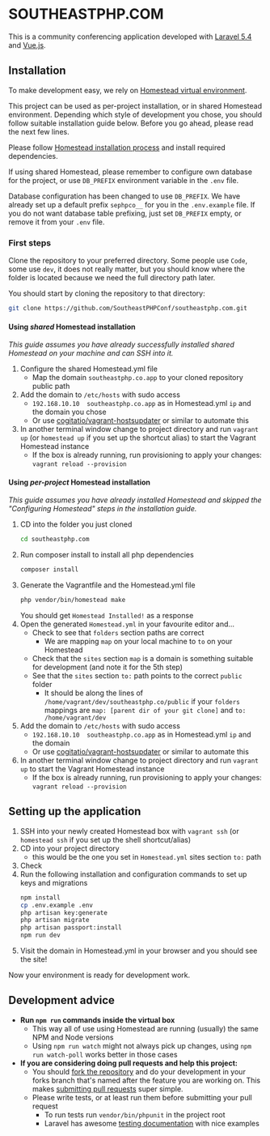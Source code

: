 # SOUTHEASTPHP.COM

This is a community conferencing application developed with [Laravel 5.4](laravel-54-docs) and [Vue.js](vuejs).

## Installation

To make development easy, we rely on [Homestead virtual environment](laravel-homestead).

This project can be used as per-project installation, or in shared Homestead environment.
Depending which style of development you chose, you should follow suitable installation guide below. Before you go ahead, please read the next few lines.

Please follow [Homestead installation process](laravel-homestead-install) and install required dependencies.

If using shared Homestead, please remember to configure own database for the project, or use `DB_PREFIX` environment variable in the `.env` file.

Database configuration has been changed to use `DB_PREFIX`.
We have already set up a default prefix `sephpco__` for you in the `.env.example` file.
If you do not want database table prefixing, just set `DB_PREFIX` empty, or remove it from your `.env` file.

### First steps

Clone the repository to your preferred directory. Some people use `Code`, some use `dev`, it does not really matter, but you should know where the folder is located because we need the full directory path later.

You should start by cloning the repository to that directory:
``` bash
git clone https://github.com/SoutheastPHPConf/southeastphp.com.git
```

#### Using _shared_ Homestead installation

_This guide assumes you have already successfully installed shared Homestead on your machine and can SSH into it._

1. Configure the shared Homestead.yml file
    - Map the domain `southeastphp.co.app` to your cloned repository public path
2. Add the domain to `/etc/hosts` with sudo access
    - `192.168.10.10  southeastphp.co.app` as in Homestead.yml `ip` and the domain you chose
    - Or use [cogitatio/vagrant-hostsupdater](laravel-hostsupdater) or similar to automate this
3. In another terminal window change to project directory and run `vagrant up` (or `homestead up` if you set up the shortcut alias) to start the Vagrant Homestead instance
    - If the box is already running, run provisioning to apply your changes:
      `vagrant reload --provision`

#### Using _per-project_ Homestead installation

_This guide assumes you have already installed Homestead and skipped the "Configuring Homestead" steps in the installation guide._

1. CD into the folder you just cloned
    ``` bash
    cd southeastphp.com
    ```
2. Run composer install to install all php dependencies
    ``` bash
    composer install
    ``` 
3. Generate the Vagrantfile and the Homestead.yml file
    ``` bash
    php vendor/bin/homestead make
    ``` 
    You should get `Homestead Installed!` as a response
4. Open the generated `Homestead.yml` in your favourite editor and...
    - Check to see that `folders` section paths are correct
        - We are mapping `map` on your local machine to `to` on your Homestead
    - Check that the `sites` section `map` is a domain is something suitable for development (and note it for the 5th step)
    - See that the `sites` section `to:` path points to the correct `public` folder
        - It should be along the lines of `/home/vagrant/dev/southeastphp.co/public`  if your `folders` mappings are `map: [parent dir of your git clone]` and `to: /home/vagrant/dev` 
5. Add the domain to `/etc/hosts` with sudo access
    - `192.168.10.10  southeastphp.co.app` as in Homestead.yml `ip` and the domain
    - Or use [cogitatio/vagrant-hostsupdater](laravel-hostsupdater) or similar to automate this
6. In another terminal window change to project directory and run `vagrant up`  to start the Vagrant Homestead instance
    - If the box is already running, run provisioning to apply your changes:
      `vagrant reload --provision`

## Setting up the application

1. SSH into your newly created Homestead box with `vagrant ssh` (or `homestead ssh` if you set up the shell shortcut/alias)
2. CD into your project directory
    - this would be the one you set in `Homestead.yml` sites section `to:` path
3. Check 
4. Run the following installation and configuration commands to set up keys and migrations
    ``` bash
    npm install
    cp .env.example .env
    php artisan key:generate
    php artisan migrate
    php artisan passport:install
    npm run dev
    ```
5. Visit the domain in Homestead.yml in your browser and you should see the site!

Now your environment is ready for development work.

## Development advice

- **Run `npm run` commands inside the virtual box**
    - This way all of use using Homestead are running (usually) the same NPM and Node versions
    - Using `npm run watch` might not always pick up changes, using `npm run watch-poll` works better in those cases
- **If you are considering doing pull requests and help this project:**
    - You should [fork the repository](gh-fork) and do your development in your forks branch that's named after the feature you are working on.
      This makes [submitting pull requests](gh-pr) super simple.
    - Please write tests, or at least run them before submitting your pull request
        - To run tests run `vendor/bin/phpunit` in the project root
        - Laravel has awesome [testing documentation](laravel-54-testing) with nice examples


[laravel-54-docs]: https://laravel.com/docs/5.4
[vuejs]: https://vuejs.org
[laravel-homestead]: https://laravel.com/docs/5.4/homestead
[laravel-homestead-install]: https://laravel.com/docs/5.4/homestead#installation-and-setup
[vagrant-hostsupdater]: https://github.com/cogitatio/vagrant-hostsupdater
[laravel-54-testing]: https://laravel.com/docs/5.4/testing
[gh-fork]: https://help.github.com/articles/fork-a-repo/
[gh-pr]: https://help.github.com/articles/proposing-changes-to-your-work-with-pull-requests/

